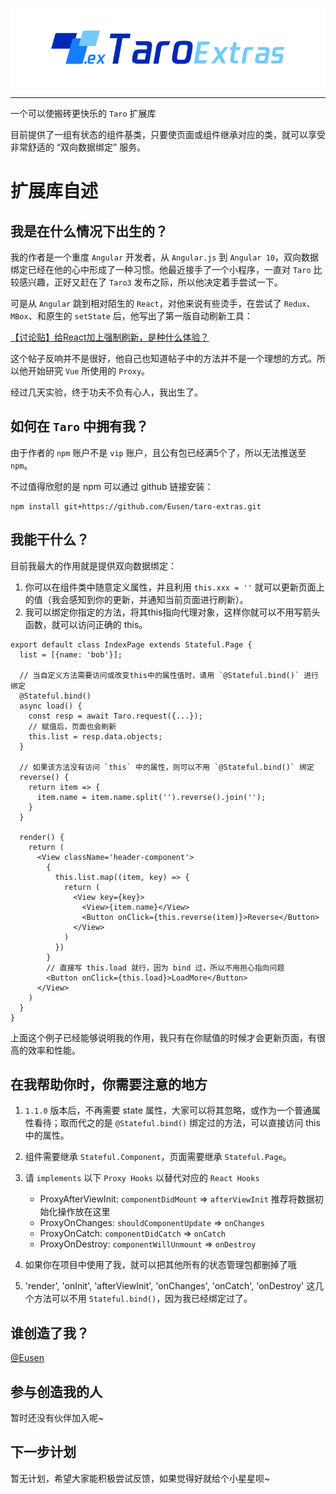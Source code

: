 ![logo](./assets/logo.png)

---

一个可以使搬砖更快乐的 `Taro` 扩展库

目前提供了一组有状态的组件基类，只要使页面或组件继承对应的类，就可以享受非常舒适的 “双向数据绑定” 服务。


# 扩展库自述

## 我是在什么情况下出生的？

我的作者是一个重度 `Angular` 开发者，从 `Angular.js` 到 `Angular 10`，双向数据绑定已经在他的心中形成了一种习惯。他最近接手了一个小程序，一直对 `Taro` 比较感兴趣，正好又赶在了 `Taro3` 发布之际，所以他决定着手尝试一下。

可是从 `Angular` 跳到相对陌生的 `React`，对他来说有些烫手，在尝试了 `Redux`、`MBox`、和原生的 `setState` 后，他写出了第一版自动刷新工具：


[【讨论贴】给React加上强制刷新，是种什么体验？](https://github.com/NervJS/nerv/issues/163)


这个帖子反响并不是很好，他自己也知道帖子中的方法并不是一个理想的方式。所以他开始研究 `Vue` 所使用的 `Proxy`。

经过几天实验，终于功夫不负有心人，我出生了。


## 如何在 `Taro` 中拥有我？
由于作者的 `npm` 账户不是 `vip` 账户，且公有包已经满5个了，所以无法推送至 `npm`。

不过值得欣慰的是 npm 可以通过 github 链接安装：

```
npm install git+https://github.com/Eusen/taro-extras.git
```


## 我能干什么？

目前我最大的作用就是提供双向数据绑定：
1. 你可以在组件类中随意定义属性，并且利用 `this.xxx = ''` 就可以更新页面上的值（我会感知到你的更新，并通知当前页面进行刷新）。
2. 我可以绑定你指定的方法，将其this指向代理对象，这样你就可以不用写箭头函数，就可以访问正确的 this。

``` tsx
export default class IndexPage extends Stateful.Page {
  list = [{name: 'bob'}];

  // 当自定义方法需要访问或改变this中的属性值时，请用 `@Stateful.bind()` 进行绑定
  @Stateful.bind()
  async load() {
    const resp = await Taro.request({...});
    // 赋值后，页面也会刷新
    this.list = resp.data.objects;
  }

  // 如果该方法没有访问 `this` 中的属性，则可以不用 `@Stateful.bind()` 绑定
  reverse() {
    return item => {
      item.name = item.name.split('').reverse().join('');
    }
  }

  render() {
    return (
      <View className='header-component'>
        {
          this.list.map((item, key) => {
            return (
              <View key={key}>
                <View>{item.name}</View>
                <Button onClick={this.reverse(item)}>Reverse</Button>
              </View>
            )
          })
        }
        // 直接写 this.load 就行，因为 bind 过，所以不用担心指向问题
        <Button onClick={this.load}>LoadMore</Button>
      </View>
    )
  }
}
```
上面这个例子已经能够说明我的作用，我只有在你赋值的时候才会更新页面，有很高的效率和性能。


## 在我帮助你时，你需要注意的地方

1. `1.1.0` 版本后，不再需要 state 属性，大家可以将其忽略，或作为一个普通属性看待；取而代之的是 `@Stateful.bind()` 绑定过的方法，可以直接访问 this 中的属性。

2. 组件需要继承 `Stateful.Component`，页面需要继承 `Stateful.Page`。

3. 请 `implements` 以下 `Proxy Hooks` 以替代对应的 `React Hooks`
	- ProxyAfterViewInit: `componentDidMount` => `afterViewInit` 推荐将数据初始化操作放在这里
	- ProxyOnChanges: `shouldComponentUpdate` => `onChanges`
	- ProxyOnCatch: `componentDidCatch` => `onCatch`
	- ProxyOnDestroy: `componentWillUnmount` => `onDestroy`

4. 如果你在项目中使用了我，就可以把其他所有的状态管理包都删掉了哦

5. 'render', 'onInit', 'afterViewInit', 'onChanges', 'onCatch', 'onDestroy' 这几个方法可以不用 `Stateful.bind()`，因为我已经绑定过了。

## 谁创造了我？

[@Eusen](https://github.com/Eusen)


## 参与创造我的人

暂时还没有伙伴加入呢~


## 下一步计划

暂无计划，希望大家能积极尝试反馈，如果觉得好就给个小星星呗~
